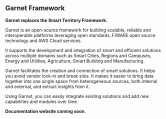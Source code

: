 ## Garnet Framework

**Garnet replaces the Smart Territory Framework.**

Garnet is an open-source framework for building scalable, reliable and interoperable platforms leveraging open standards, FIWARE open source technology and AWS Cloud services.

It supports the development and integration of smart and efficient solutions across multiple domains such as Smart Cities, Regions and Campuses, Energy and Utilities, Agriculture, Smart Building and Manufacturing.

Garnet facilitates the creation and connection of smart solutions. It helps you avoid vendor lock-in and break silos. It makes it easier to bring data together into one single space from heterogeneous sources, both internal and external, and extract insights from it.

Using Garnet, you can easily integrate existing solutions and add new capabilities and modules over time.


__Documentation website coming soon.__ 